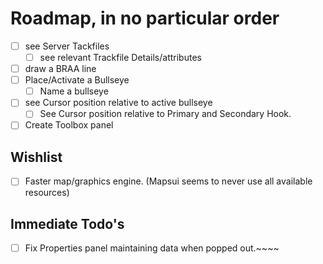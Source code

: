 # Roadmap, in no particular order
- [ ] see Server Tackfiles
  - [ ] see relevant Trackfile Details/attributes 
- [ ] draw a BRAA line
- [ ] Place/Activate a Bullseye
  - [ ] Name a bullseye
- [ ] see Cursor position relative to active bullseye
  - [ ] See Cursor position relative to Primary and Secondary Hook.
- [ ] Create Toolbox panel

## Wishlist
- [ ] Faster map/graphics engine. (Mapsui seems to never use all available resources)

## Immediate Todo's
- [ ] Fix Properties panel maintaining data when popped out.~~~~